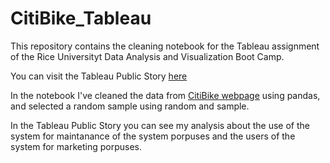 # CitiBike_Tableau

This repository contains the cleaning notebook for the Tableau assignment of the Rice Universityt Data Analysis and Visualization Boot Camp.

You can visit the Tableau Public Story [here](https://public.tableau.com/profile/luis.ruiz.lopez#!/vizhome/CitiBike-LFRuiz/CityBike-2021?publish=yes)

 
In the notebook I've cleaned the data from [CitiBike webpage](https://s3.amazonaws.com/tripdata/index.html) using pandas, and selected a random sample using random and sample. 


In the Tableau Public Story you can see my analysis about the use of the system for maintanance of the system porpuses and the users of the system for marketing porpuses. 

